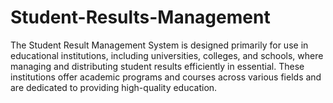 # Student-Results-Management
The Student Result Management System is designed primarily for use in educational institutions, including universities, colleges, and schools, where managing and distributing student results efficiently in essential. These institutions offer academic programs and courses across various fields and are dedicated to providing high-quality education.
